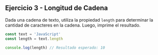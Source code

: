 ## Ejercicio 3 - Longitud de Cadena

Dada una cadena de texto, utiliza la propiedad `length` para determinar la cantidad de caracteres en la cadena. Luego, imprime el resultado.

```javascript
const text = 'JavaScript'
const length = text.length

console.log(length) // Resultado esperado: 10
```